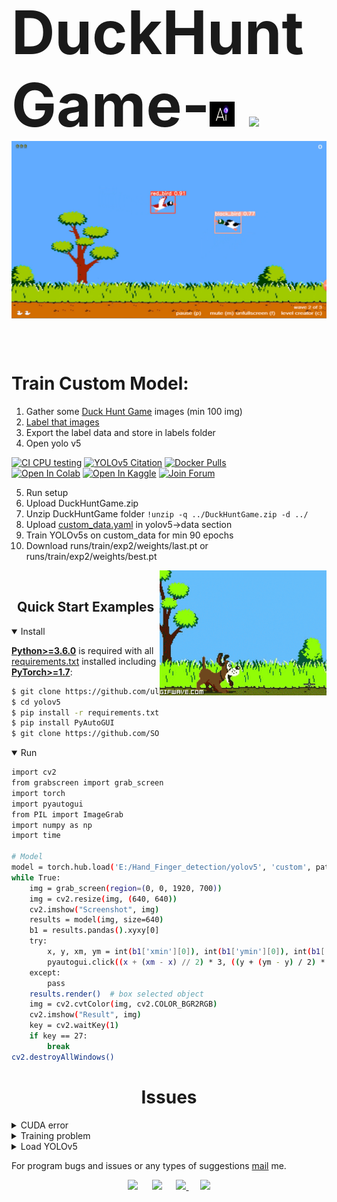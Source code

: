 <h1 style="font-size:10vw"> DuckHuntGame-<img src="https://github.com/SOURAB-BAPPA/DuckHuntGame-AI/blob/main/ai.gif" width=40 height=40 />  <img src="https://user-images.githubusercontent.com/73097560/115834477-dbab4500-a447-11eb-908a-139a6edaec5c.gif">
<img src="https://github.com/SOURAB-BAPPA/DuckHuntGame-AI/blob/main/DuckHunt.png" >

# Train Custom Model:
1. Gather some [Duck Hunt Game](https://duckhuntjs.com/index.html) images (min 100 img)
2. [Label that images](https://www.makesense.ai/)
3. Export the label data and store in labels folder
4. Open yolo v5
<div>
   <a href="https://github.com/ultralytics/yolov5/actions"><img src="https://github.com/ultralytics/yolov5/workflows/CI%20CPU%20testing/badge.svg" alt="CI CPU testing"></a>
   <a href="https://zenodo.org/badge/latestdoi/264818686"><img src="https://zenodo.org/badge/264818686.svg" alt="YOLOv5 Citation"></a>
   <a href="https://hub.docker.com/r/ultralytics/yolov5"><img src="https://img.shields.io/docker/pulls/ultralytics/yolov5?logo=docker" alt="Docker Pulls"></a>
   <br>
   <a href="https://colab.research.google.com/github/ultralytics/yolov5/blob/master/tutorial.ipynb"><img src="https://colab.research.google.com/assets/colab-badge.svg" alt="Open In Colab"></a>
   <a href="https://www.kaggle.com/ultralytics/yolov5"><img src="https://kaggle.com/static/images/open-in-kaggle.svg" alt="Open In Kaggle"></a>
   <a href="https://join.slack.com/t/ultralytics/shared_invite/zt-w29ei8bp-jczz7QYUmDtgo6r6KcMIAg"><img src="https://img.shields.io/badge/Slack-Join_Forum-blue.svg?logo=slack" alt="Join Forum"></a>
</div>

5. Run setup
6. Upload DuckHuntGame.zip
7. Unzip DuckHuntGame folder ```!unzip -q ../DuckHuntGame.zip -d ../```
8. Upload [custom_data.yaml](https://github.com/SOURAB-BAPPA/DuckHuntGame-AI/blob/main/custom_data.yaml) in yolov5->data section
9. Train YOLOv5s on custom_data for min 90 epochs
10. Download runs/train/exp2/weights/last.pt or runs/train/exp2/weights/best.pt

<img alt="Coding Gif" src="https://github.com/SOURAB-BAPPA/DuckHuntGame-AI/blob/main/duck-hunt.gif" height="200" align="right"/>
<br/>

## <div align="center">Quick Start Examples</div> 

<details open>
<summary>Install</summary>

[**Python>=3.6.0**](https://www.python.org/) is required with all
[requirements.txt](https://github.com/ultralytics/yolov5/blob/master/requirements.txt) installed including
[**PyTorch>=1.7**](https://pytorch.org/get-started/locally/):
<!-- $ sudo apt update && apt install -y libgl1-mesa-glx libsm6 libxext6 libxrender-dev -->

```bash
$ git clone https://github.com/ultralytics/yolov5
$ cd yolov5
$ pip install -r requirements.txt
$ pip install PyAutoGUI
$ git clone https://github.com/SOURAB-BAPPA/DuckHuntGame-AI/blob/main/last.pt
```

</details>
<details open>
<summary>Run</summary>

```bash
import cv2
from grabscreen import grab_screen
import torch
import pyautogui
from PIL import ImageGrab
import numpy as np
import time

# Model
model = torch.hub.load('E:/Hand_Finger_detection/yolov5', 'custom', path='D:/last.pt', source='local')  # local repo  
while True:
    img = grab_screen(region=(0, 0, 1920, 700))
    img = cv2.resize(img, (640, 640))
    cv2.imshow("Screenshot", img)
    results = model(img, size=640)
    b1 = results.pandas().xyxy[0]
    try:
        x, y, xm, ym = int(b1['xmin'][0]), int(b1['ymin'][0]), int(b1['xmax'][0]), int(b1['ymax'][0])
        pyautogui.click((x + (xm - x) // 2) * 3, ((y + (ym - y) / 2) * 35) // 32)
    except:
        pass
    results.render()  # box selected object
    img = cv2.cvtColor(img, cv2.COLOR_BGR2RGB)
    cv2.imshow("Result", img)
    key = cv2.waitKey(1)
    if key == 27:
        break
cv2.destroyAllWindows()
```

</details>

# <div align="center">Issues</div>

<details close>
<summary>CUDA error</summary>
  
1. [Select based on your system](https://pytorch.org/)
2. Update graphics driver
3. This command must run successfully if solved CUDA problem
  ```
  import torch
  torch.zeros(1).cuda()
  ```
 [Not Solved](https://stackoverflow.com/questions/60987997/why-torch-cuda-is-available-returns-false-even-after-installing-pytorch-with/61034368#61034368)
 
</details>
<details close>
<summary>Training problem</summary>
  
[Support video](https://www.youtube.com/watch?v=GRtgLlwxpc4)
 
</details>
<details close>
<summary>Load YOLOv5</summary>
  
[Load YOLOv5 from PyTorch Hub](https://github.com/ultralytics/yolov5/issues/36)
 
</details>

For program bugs and issues or any types of suggestions [mail](mailto:maitysourab@gmail.com) me.

<div align="center">
   <a href = "https://www.linkedin.com/in/sourab-maity-4551061b8/"><img src="https://img.icons8.com/cute-clipart/45/000000/linkedin.png"/></a>
   <img width="3%" />
   <a href = "https://twitter.com/maity_sourab"><img src="https://img.icons8.com/cotton/45/000000/twitter.png"/></a>
    <img width="3%" />
    <a href="https://github.com/SOURAB-BAPPA">
        <img src="https://img.icons8.com/nolan/64/github.png" width="5%"/>
    </a>
    <img width="3%" />
    <a href="https://stackoverflow.com/users/13909768/sourab-maity">
        <img src="https://img.icons8.com/color/48/000000/stackoverflow.png"/>
    </a>
</div>
